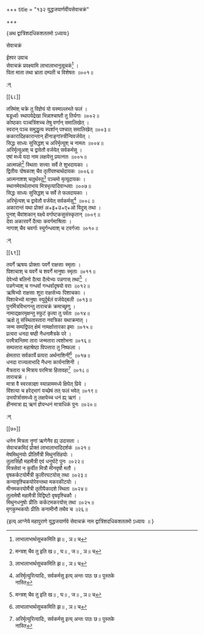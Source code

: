+++
title = "१३२ युद्धजयार्णवीयसेवाचक्रं"

+++

\{अथ द्वात्रिंशदधिकशततमो ऽध्यायः\}

सेवाचक्रं  
    
ईश्वर उवाच  
सेवाचक्रं प्रवक्ष्यामि लाभालाभानुसूचकं[^२]   ।  
पिता माता तथा भ्राता दम्पती च विशेषतः ॥००१॥  
    
:न्  
    
[^१]: मन्त्रश् चैव तु इति ख॥ , घ॥ , ज॥ , ञ॥ च  
    
[^२]: लाभालाभार्थसूचकमिति झ॥ , ञ॥ च  

[[६८]]
    
तस्मिंश् चक्रे तु विज्ञेयं यो यस्माल्लभते फलं ।  
षडूर्ध्वाः स्थापयेद्रेखा भिन्नाश्चाष्तौ तु तिर्यगाः   ॥००२॥  
कोष्ठकाः पञ्चत्रिंशच्च तेषु वर्णान् समालिखेत्   ।  
स्वरान् पञ्च समुद्धृत्य स्पर्शान् पश्चात् समालिखेत्   ॥००३॥  
ककारादिहकारान्तान् हीनाङ्गांस्त्रीन्विवर्जयेत् ।  
सिद्धः साध्यः सुसिद्धश् च अरिर्मृत्युश् च नामतः   ॥००४॥  
अरिर्मृत्युअश् च द्वावेतौ वर्जयेत् सर्वकर्मसु ।  
एषां मध्ये यदा नाम लक्षयेत्तु प्रयत्नतः ॥००५॥  
आत्मपक्षे[^१] स्थिताः सत्त्वाः सर्वे ते शुभदायकाः   ।  
द्वितीयः पोषकाश् चैव तृतीयश्चार्थदायकः   ॥००६॥  
आत्मनाशश् चतुर्थस्तु[^२] पञ्चमो मृत्युदायकः   ।  
स्थानमेवार्थलाभाय मित्रभृत्यादिवान्धवाः   ॥००७॥  
सिद्धः साध्यः सुसिद्धश् च सर्वे ते फलदायकाः   ।  
अरिर्भृत्यश् च द्वावेतौ वर्जयेत् सर्वकर्मसु[^३] ॥००८॥  
अकारान्तं यथा प्रोक्तं अ+इ+उ+ए+ओ विदुस् तथा ।  
पुनश् चैवांशकान् वक्ष्ये वर्गाष्टकसुसंस्कृतान्   ॥००९॥  
देवा अकारवर्गे दैत्याः कवर्गमाश्रिताः ।  
नागाश् चैव चवर्गाः स्युर्गन्धवाश् च टवर्गजाः   ॥०१०॥  
    
:न्  
    
[^१]: स्वार्थपक्षे इति ख॥ , घ॥ , ज॥ , ञ॥ च । स्वात्मपक्षे इति झ॥  
    
[^२]: स्वार्थनाशश् चतुर्थस्तु इति ख॥ , घ॥ , ङ॥ , ज॥ , ञ॥ च  
    
[^३]: अरिर्मृत्युरित्यादिः, सर्वकर्मसु इत्य् अन्तः पाठः छ॥ पुस्तके  
नास्ति  

[[६९]]
    
तवर्गे ऋषयः प्रोक्ताः पवर्गे राक्षसाः स्मृताः   ।  
पिशाचाश् च यवर्गे च शवर्गे मानुषाः स्मृताः   ॥०११॥  
देवेभ्यो बलिनो दैत्या दैत्येभ्यः पन्नगास् तथा[^१] ।  
पन्नगेभ्यश् च गन्धर्वा गन्धर्वादृषयो वराः   ॥०१२॥  
ऋषिभ्यो राक्षसाः शूरा राक्षसेभ्यः पिशाचकाः   ।  
पिशाचेभ्यो मानुषाः स्युर्दुर्बलं वर्जयेद्बली   ॥०१३॥  
पुनर्मित्रविभागन्तु ताराचक्रं क्रमाच्छृणु ।  
नामाद्यक्षरमृक्षन्तु स्फुटं कृत्वा तु पर्वतः   ॥०१४॥  
ऋक्षे तु संस्थितास्तारा नवत्रिका यथाक्रमात् ।  
जन्म सम्पद्विपत् क्षेमं नामर्क्षात्तारका इमाः   ॥०१५॥  
प्रत्यरा धनदा षष्ठी नैधनामैत्रके परे ।  
परमैत्रान्तिमा तारा जन्मतारा त्वशोभना ॥०१६॥  
सम्पत्तारा महाश्रेष्ठा विपत्तारा तु निष्फला   ।  
क्षेमतारा सर्वकार्ये प्रत्परा अर्थनाशिनी[^२] ॥०१७॥  
धनदा राज्यलाभादि नैधना कार्यनाशिनी ।  
मैत्रतारा च मित्राय परमित्रा हितावहा[^३] ॥०१८॥  
ताराचक्रं ।  
मात्रा वै स्वरसञ्ज्ञा स्यान्नाममध्ये क्षिपेत् प्रिये   ।  
विंशत्या च हरेद्भागं यच्छेषं तत् फलं भवेत्   ॥०१९॥  
उभयोर्त्रासमध्ये तु लक्षयेच्च धनं ह्य् ऋणं   ।  
हीनमात्रा ह्य् ऋणं ज्ञेयन्धनं मात्राधिकं पुनः   ॥०२०॥  
    
:न्  
    
[^१]: पन्नगास्तत्र इति क॥ , ग॥ , घ॥ , ङ॥ , ञ॥ च । पन्नगाः स्मृता इति  
झ॥  
    
[^२]: प्रत्यरा चात्मनाशिनी इति छ॥  
    
[^३]: हिताय चेति ङ॥  

[[७०]]
    
धनेन मित्रता नॄणां ऋणेनैव ह्य् उदासता ।  
सेवाचक्रमिदं प्रोक्तं लाभालाभादिदर्शकं ॥०२१॥  
मेषमिथुनयोः प्रीतिर्मैत्री मिथुनसिंहयोः ।  
तुलासिंहौ महामैत्री एवं धनुर्घटे पुनः ॥०२२॥  
मित्रसेवां न कुर्वीत मित्रौ मीनवृषौ मतौ ।  
वृषकर्कटयोर्मैत्री कुलीरघटयोस् तथा ॥०२३॥  
कन्यावृश्चिकयोरेवन्तथा मकरकीटयोः ।  
मीनमकरयोर्मैत्री तृतीयैकादशे स्थिता ॥०२४॥  
तुलामेषौ महामैत्री विद्विष्टो वृषवृश्चिकौ   ।  
मिथुनधनुषोः प्रीतिः कर्कटमकरयोस् तथा   ॥०२५॥  
मृगकुम्भकयोः प्रीतिः कनामीनौ तथैव च  ॥२६॥  
    
\{इत्य् आग्नेये महापुराणे युद्धजयार्णवे सेवाचक्रं नाम द्वात्रिंशदधिकशततमो ऽध्यायः ॥  }
    